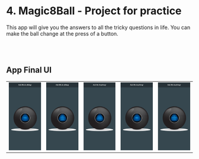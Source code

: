 # 4. Magic8Ball - Project for practice

This app will give you the answers to all the tricky questions in life. You can make the ball change at the press of a button.

<br/><br/>

## App Final UI


| | | | | |
| --- | --- | --- | --- | --- |
| ![](./attachments/s1.jpg) | ![](./attachments/s2.jpg) | ![](./attachments/s3.jpg) | ![](./attachments/s4.jpg) | ![](./attachments/s5.jpg) |
